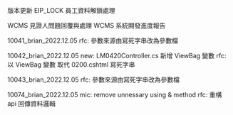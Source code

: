 版本更新
EIP_LOCK 員工資料解鎖處理

WCMS 見證人問題回覆與處理
WCMS 系統開發進度報告

10041_brian_2022.12.05
rfc: 參數來源由寫死字串改為參數檔

10042_brian_2022.12.05
new: LM0420Controller.cs 新增 ViewBag 變數
rfc: 以 ViewBag 變數 取代 0200.cshtml 寫死字串

10043_brian_2022.12.05
rfc: 參數來源由寫死字串改為參數檔

10074_brian_2022.12.05
mic: remove unnessary using & method
rfc: 重構 api 回傳資料邏輯